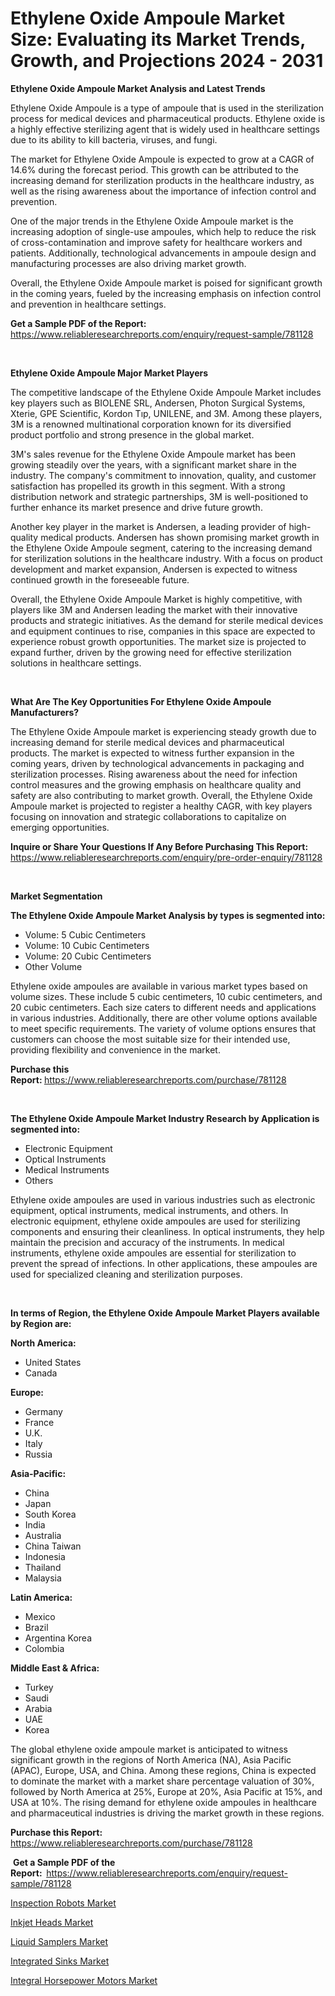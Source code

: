 <p><h1>Ethylene Oxide Ampoule Market Size: Evaluating its Market Trends, Growth, and Projections 2024 - 2031</h1></p><p><strong>Ethylene Oxide Ampoule Market Analysis and Latest Trends</strong></p>
<p><p>Ethylene Oxide Ampoule is a type of ampoule that is used in the sterilization process for medical devices and pharmaceutical products. Ethylene oxide is a highly effective sterilizing agent that is widely used in healthcare settings due to its ability to kill bacteria, viruses, and fungi.</p><p>The market for Ethylene Oxide Ampoule is expected to grow at a CAGR of 14.6% during the forecast period. This growth can be attributed to the increasing demand for sterilization products in the healthcare industry, as well as the rising awareness about the importance of infection control and prevention.</p><p>One of the major trends in the Ethylene Oxide Ampoule market is the increasing adoption of single-use ampoules, which help to reduce the risk of cross-contamination and improve safety for healthcare workers and patients. Additionally, technological advancements in ampoule design and manufacturing processes are also driving market growth.</p><p>Overall, the Ethylene Oxide Ampoule market is poised for significant growth in the coming years, fueled by the increasing emphasis on infection control and prevention in healthcare settings.</p></p>
<p><strong>Get a Sample PDF of the Report:&nbsp;</strong> <a href="https://www.reliableresearchreports.com/enquiry/request-sample/781128">https://www.reliableresearchreports.com/enquiry/request-sample/781128</a></p>
<p>&nbsp;</p>
<p><strong>Ethylene Oxide Ampoule Major Market Players</strong></p>
<p><p>The competitive landscape of the Ethylene Oxide Ampoule Market includes key players such as BIOLENE SRL, Andersen, Photon Surgical Systems, Xterie, GPE Scientific, Kordon Tıp, UNILENE, and 3M. Among these players, 3M is a renowned multinational corporation known for its diversified product portfolio and strong presence in the global market.</p><p>3M's sales revenue for the Ethylene Oxide Ampoule market has been growing steadily over the years, with a significant market share in the industry. The company's commitment to innovation, quality, and customer satisfaction has propelled its growth in this segment. With a strong distribution network and strategic partnerships, 3M is well-positioned to further enhance its market presence and drive future growth.</p><p>Another key player in the market is Andersen, a leading provider of high-quality medical products. Andersen has shown promising market growth in the Ethylene Oxide Ampoule segment, catering to the increasing demand for sterilization solutions in the healthcare industry. With a focus on product development and market expansion, Andersen is expected to witness continued growth in the foreseeable future.</p><p>Overall, the Ethylene Oxide Ampoule Market is highly competitive, with players like 3M and Andersen leading the market with their innovative products and strategic initiatives. As the demand for sterile medical devices and equipment continues to rise, companies in this space are expected to experience robust growth opportunities. The market size is projected to expand further, driven by the growing need for effective sterilization solutions in healthcare settings.</p></p>
<p>&nbsp;</p>
<p><strong>What Are The Key Opportunities For Ethylene Oxide Ampoule Manufacturers?</strong></p>
<p><p>The Ethylene Oxide Ampoule market is experiencing steady growth due to increasing demand for sterile medical devices and pharmaceutical products. The market is expected to witness further expansion in the coming years, driven by technological advancements in packaging and sterilization processes. Rising awareness about the need for infection control measures and the growing emphasis on healthcare quality and safety are also contributing to market growth. Overall, the Ethylene Oxide Ampoule market is projected to register a healthy CAGR, with key players focusing on innovation and strategic collaborations to capitalize on emerging opportunities.</p></p>
<p><strong>Inquire or Share Your Questions If Any Before Purchasing This Report:</strong> <a href="https://www.reliableresearchreports.com/enquiry/pre-order-enquiry/781128">https://www.reliableresearchreports.com/enquiry/pre-order-enquiry/781128</a></p>
<p>&nbsp;</p>
<p><strong>Market Segmentation</strong></p>
<p><strong>The Ethylene Oxide Ampoule Market Analysis by types is segmented into:</strong></p>
<p><ul><li>Volume: 5 Cubic Centimeters</li><li>Volume: 10 Cubic Centimeters</li><li>Volume: 20 Cubic Centimeters</li><li>Other Volume</li></ul></p>
<p><p>Ethylene oxide ampoules are available in various market types based on volume sizes. These include 5 cubic centimeters, 10 cubic centimeters, and 20 cubic centimeters. Each size caters to different needs and applications in various industries. Additionally, there are other volume options available to meet specific requirements. The variety of volume options ensures that customers can choose the most suitable size for their intended use, providing flexibility and convenience in the market.</p></p>
<p><strong>Purchase this Report:&nbsp;</strong><a href="https://www.reliableresearchreports.com/purchase/781128">https://www.reliableresearchreports.com/purchase/781128</a></p>
<p>&nbsp;</p>
<p><strong>The Ethylene Oxide Ampoule Market Industry Research by Application is segmented into:</strong></p>
<p><ul><li>Electronic Equipment</li><li>Optical Instruments</li><li>Medical Instruments</li><li>Others</li></ul></p>
<p><p>Ethylene oxide ampoules are used in various industries such as electronic equipment, optical instruments, medical instruments, and others. In electronic equipment, ethylene oxide ampoules are used for sterilizing components and ensuring their cleanliness. In optical instruments, they help maintain the precision and accuracy of the instruments. In medical instruments, ethylene oxide ampoules are essential for sterilization to prevent the spread of infections. In other applications, these ampoules are used for specialized cleaning and sterilization purposes.</p></p>
<p>&nbsp;</p>
<p><strong>In terms of Region, the Ethylene Oxide Ampoule Market Players available by Region are:</strong></p>
<p>
    <p> <strong> North America: </strong>
        <ul>
            <li>United States</li>
            <li>Canada</li>
        </ul>
        </p> 
    <p> <strong> Europe: </strong>
        <ul>
            <li>Germany</li>
            <li>France</li>
            <li>U.K.</li>
            <li>Italy</li>
            <li>Russia</li>
        </ul>
        </p> 
    <p> <strong> Asia-Pacific: </strong>
        <ul>
            <li>China</li>
            <li>Japan</li>
            <li>South Korea</li>
            <li>India</li>
            <li>Australia</li>
            <li>China Taiwan</li>
            <li>Indonesia</li>
            <li>Thailand</li>
            <li>Malaysia</li>
        </ul>
        </p> 
    <p> <strong> Latin America: </strong>
        <ul>
            <li>Mexico</li>
            <li>Brazil</li>
            <li>Argentina Korea</li>
            <li>Colombia</li>
        </ul>
        </p> 
    <p> <strong> Middle East & Africa: </strong>
        <ul>
            <li>Turkey</li>
            <li>Saudi</li>
            <li>Arabia</li>
            <li>UAE</li>
            <li>Korea</li>
        </ul>
    </p>
    </p>
<p><p>The global ethylene oxide ampoule market is anticipated to witness significant growth in the regions of North America (NA), Asia Pacific (APAC), Europe, USA, and China. Among these regions, China is expected to dominate the market with a market share percentage valuation of 30%, followed by North America at 25%, Europe at 20%, Asia Pacific at 15%, and USA at 10%. The rising demand for ethylene oxide ampoules in healthcare and pharmaceutical industries is driving the market growth in these regions.</p></p>
<p><strong>Purchase this Report: </strong><a href="https://www.reliableresearchreports.com/purchase/781128">https://www.reliableresearchreports.com/purchase/781128</a></p>
<p>&nbsp;<strong>Get a Sample PDF of the Report:&nbsp;&nbsp;</strong><a href="https://www.reliableresearchreports.com/enquiry/request-sample/781128">https://www.reliableresearchreports.com/enquiry/request-sample/781128</a></p>
<p><strong></strong></p>
<p><p><a href="https://medium.com/@v25590012/inspection-robots-market-furnishes-information-on-market-share-market-trends-and-market-growth-5889c254bef9">Inspection Robots Market</a></p><p><a href="https://medium.com/@v25590012/inkjet-heads-market-the-key-to-successful-business-strategy-forecast-till-2031-a93379a485d2">Inkjet Heads Market</a></p><p><a href="https://medium.com/@v25590012/liquid-samplers-market-analysis-and-sze-forecasted-for-period-from-2024-to-2031-091060c71f69">Liquid Samplers Market</a></p><p><a href="https://medium.com/@v25590012/integrated-sinks-market-trends-forecast-and-competitive-analysis-to-2031-1368e88cd23d">Integrated Sinks Market</a></p><p><a href="https://medium.com/@v25590012/integral-horsepower-motors-nbsp-market-focuses-on-market-share-size-and-projected-forecast-till-74e0243cc96d">Integral Horsepower Motors Market</a></p></p>